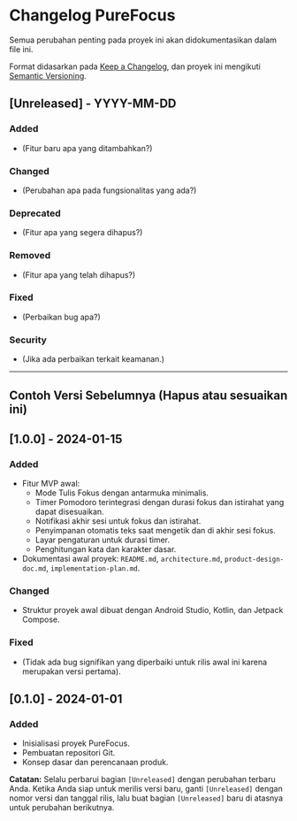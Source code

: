 # Changelog PureFocus

Semua perubahan penting pada proyek ini akan didokumentasikan dalam file ini.

Format didasarkan pada [Keep a Changelog](https://keepachangelog.com/en/1.0.0/), dan proyek ini mengikuti [Semantic Versioning](https://semver.org/spec/v2.0.0.html).

## [Unreleased] - YYYY-MM-DD

### Added
- (Fitur baru apa yang ditambahkan?)

### Changed
- (Perubahan apa pada fungsionalitas yang ada?)

### Deprecated
- (Fitur apa yang segera dihapus?)

### Removed
- (Fitur apa yang telah dihapus?)

### Fixed
- (Perbaikan bug apa?)

### Security
- (Jika ada perbaikan terkait keamanan.)

---

## Contoh Versi Sebelumnya (Hapus atau sesuaikan ini)

## [1.0.0] - 2024-01-15

### Added
- Fitur MVP awal:
    - Mode Tulis Fokus dengan antarmuka minimalis.
    - Timer Pomodoro terintegrasi dengan durasi fokus dan istirahat yang dapat disesuaikan.
    - Notifikasi akhir sesi untuk fokus dan istirahat.
    - Penyimpanan otomatis teks saat mengetik dan di akhir sesi fokus.
    - Layar pengaturan untuk durasi timer.
    - Penghitungan kata dan karakter dasar.
- Dokumentasi awal proyek: `README.md`, `architecture.md`, `product-design-doc.md`, `implementation-plan.md`.

### Changed
- Struktur proyek awal dibuat dengan Android Studio, Kotlin, dan Jetpack Compose.

### Fixed
- (Tidak ada bug signifikan yang diperbaiki untuk rilis awal ini karena merupakan versi pertama).

## [0.1.0] - 2024-01-01

### Added
- Inisialisasi proyek PureFocus.
- Pembuatan repositori Git.
- Konsep dasar dan perencanaan produk.

**Catatan:** Selalu perbarui bagian `[Unreleased]` dengan perubahan terbaru Anda. Ketika Anda siap untuk merilis versi baru, ganti `[Unreleased]` dengan nomor versi dan tanggal rilis, lalu buat bagian `[Unreleased]` baru di atasnya untuk perubahan berikutnya.